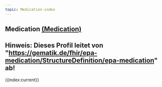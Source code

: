 ```yaml
---
topic: Medication-index
---
```

## Medication [(Medication)](https://hl7.org/fhir/R4/Medication.html)

Hinweis: Dieses Profil leitet von "https://gematik.de/fhir/epa-medication/StructureDefinition/epa-medication" ab!
---
{{index:current}}
